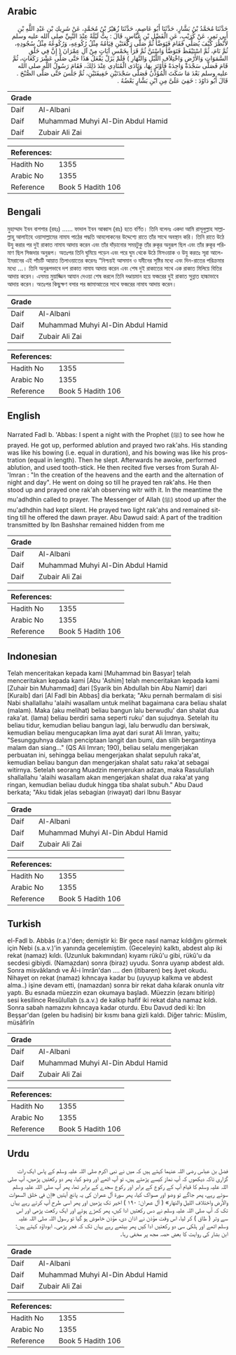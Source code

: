 ## Arabic


<div dir="rtl" lang="ar" style={{fontSize:'larger',backgroundColor:'#f8f9fa',padding:20}}>
حَدَّثَنَا مُحَمَّدُ بْنُ بَشَّارٍ، حَدَّثَنَا أَبُو عَاصِمٍ، حَدَّثَنَا زُهَيْرُ بْنُ مُحَمَّدٍ، عَنْ شَرِيكِ بْنِ عَبْدِ اللَّهِ بْنِ أَبِي نَمِرٍ، عَنْ كُرَيْبٍ، عَنِ الْفَضْلِ بْنِ عَبَّاسٍ، قَالَ ‏:‏ بِتُّ لَيْلَةً عِنْدَ النَّبِيِّ صلى الله عليه وسلم لأَنْظُرَ كَيْفَ يُصَلِّي فَقَامَ فَتَوَضَّأَ ثُمَّ صَلَّى رَكْعَتَيْنِ قِيَامُهُ مِثْلُ رُكُوعِهِ، وَرُكُوعُهُ مِثْلُ سُجُودِهِ، ثُمَّ نَامَ، ثُمَّ اسْتَيْقَظَ فَتَوَضَّأَ وَاسْتَنَّ ثُمَّ قَرَأَ بِخَمْسِ آيَاتٍ مِنْ آلِ عِمْرَانَ ‏(‏ إِنَّ فِي خَلْقِ السَّمَوَاتِ وَالأَرْضِ وَاخْتِلاَفِ اللَّيْلِ وَالنَّهَارِ ‏)‏ فَلَمْ يَزَلْ يَفْعَلُ هَذَا حَتَّى صَلَّى عَشْرَ رَكَعَاتٍ، ثُمَّ قَامَ فَصَلَّى سَجْدَةً وَاحِدَةً فَأَوْتَرَ بِهَا، وَنَادَى الْمُنَادِي عِنْدَ ذَلِكَ، فَقَامَ رَسُولُ اللَّهِ صلى الله عليه وسلم بَعْدَ مَا سَكَتَ الْمُؤَذِّنُ فَصَلَّى سَجْدَتَيْنِ خَفِيفَتَيْنِ، ثُمَّ جَلَسَ حَتَّى صَلَّى الصُّبْحَ ‏.‏ قَالَ أَبُو دَاوُدَ ‏:‏ خَفِيَ عَلَىَّ مِنِ ابْنِ بَشَّارٍ بَعْضُهُ ‏.‏
</div>
<div style={{backgroundColor:'#f8f9fa',padding:20, marginBottom: 10}}><table> <thead> <tr> <th>Grade</th> <th></th> </tr> </thead> <tbody> <tr><td>Daif</td><td>Al-Albani</td></tr><tr><td>Daif</td><td>Muhammad Muhyi Al-Din Abdul Hamid</td></tr><tr><td>Daif</td><td>Zubair Ali Zai</td></tr></tbody></table><table> <thead> <tr> <th>References:</th> <th></th> </tr> </thead> <tbody><tr><td>Hadith No</td><td>1355</td></tr><tr><td>Arabic No</td><td>1355</td></tr><tr><td>Reference</td><td>Book 5 Hadith 106</td></tr></tbody></table></div>

## Bengali


<div dir="ltr" lang="bn" style={{fontSize:'larger',backgroundColor:'#f8f9fa',padding:20}}>
মুহাম্মাদ ইবন বাশশার (রহঃ) ...... ফাদাল ইবন আব্বাস (রাঃ) হতে বর্ণিত। তিনি বলেনঃ একদা আমি রাসূলুল্লাহ সাল্লাল্লাহু আলাইহে ওয়াসাল্লামের নামায পাঠের পদ্ধতি আবলোকনের উদ্দেশ্যে রাতে তাঁর সাথে অবস্থান করি। তিনি রাতে উঠে উযু করার পর দুই রাকাত নামায আদায় করেন এবং তাঁর দাঁড়ানোর সময়টুকু তাঁর রুকূর অনুরূপ ছিল এবং তাঁর রুকূর পরিমাণ ছিল সিজদার অনুরূপ। অতঃপর তিনি ঘুমিয়ে পড়েন এবং পরে ঘুম থেকে উঠে মিসওয়াক ও উযু করতঃ সূরা আলে-ইমরানের এই পাঁচটি আয়াত তিলাওয়াতের করেনঃ “নিশ্চয়ই আসমান ও যমীনের সৃষ্টির মধ্যে এবং দিন-রাতের পরিক্রমার মধ্যে ...। তিনি অনুরূপভাবে দশ রাকাত নামায আদায় করেন এবং শেষ দুই রাকাতের সাথে এক রাকাত মিলিয়ে বিতির আদায় করেন। এসময় মুয়াজ্জিন আযান দেওয়া শেষ করলে তিনি দণ্ডায়মান হয়ে ফজরের দুই রাকাত সুন্নাত হাল্কাভাবে আদায় করেন। অতঃপর কিছুক্ষণ বসার পর জামাআতের সাথে ফজরের নামায আদায় করেন।
</div>
<div style={{backgroundColor:'#f8f9fa',padding:20, marginBottom: 10}}><table> <thead> <tr> <th>Grade</th> <th></th> </tr> </thead> <tbody> <tr><td>Daif</td><td>Al-Albani</td></tr><tr><td>Daif</td><td>Muhammad Muhyi Al-Din Abdul Hamid</td></tr><tr><td>Daif</td><td>Zubair Ali Zai</td></tr></tbody></table><table> <thead> <tr> <th>References:</th> <th></th> </tr> </thead> <tbody><tr><td>Hadith No</td><td>1355</td></tr><tr><td>Arabic No</td><td>1355</td></tr><tr><td>Reference</td><td>Book 5 Hadith 106</td></tr></tbody></table></div>

## English


<div dir="ltr" lang="en" style={{fontSize:'larger',backgroundColor:'#f8f9fa',padding:20}}>
Narrated Fadl b. 'Abbas: I spent a night with the Prophet (ﷺ) to see how he prayed. He got up, performed ablution and prayed two rak'ahs. His standing was like his bowing (i.e. equal in duration), and his bowing was like his prostration (equal in length). Then he slept. Afterwards he awoke, performed ablution, and used tooth-stick. He then recited five verses from Surah Al-'Imran : "In the creation of the heavens and the earth and the alternation of night and day". He went on doing so till he prayed ten rak'ahs. He then stood up and prayed one rak'ah observing witr with it. In the meantime the mu'adhdhin called to prayer. The Messenger of Allah (ﷺ) stood up after the mu'adhdhin had kept silent. He prayed two light rak'ahs and remained sitting till he offered the dawn prayer. Abu Dawud said: A part of the tradition transmitted by Ibn Bashshar remained hidden from me
</div>
<div style={{backgroundColor:'#f8f9fa',padding:20, marginBottom: 10}}><table> <thead> <tr> <th>Grade</th> <th></th> </tr> </thead> <tbody> <tr><td>Daif</td><td>Al-Albani</td></tr><tr><td>Daif</td><td>Muhammad Muhyi Al-Din Abdul Hamid</td></tr><tr><td>Daif</td><td>Zubair Ali Zai</td></tr></tbody></table><table> <thead> <tr> <th>References:</th> <th></th> </tr> </thead> <tbody><tr><td>Hadith No</td><td>1355</td></tr><tr><td>Arabic No</td><td>1355</td></tr><tr><td>Reference</td><td>Book 5 Hadith 106</td></tr></tbody></table></div>

## Indonesian


<div dir="ltr" lang="id" style={{fontSize:'larger',backgroundColor:'#f8f9fa',padding:20}}>
Telah menceritakan kepada kami [Muhammad bin Basyar] telah menceritakan kepada kami [Abu 'Ashim] telah menceritakan kepada kami [Zuhair bin Muhammad] dari [Syarik bin Abdullah bin Abu Namir] dari [Kuraib] dari [Al Fadl bin Abbas] dia berkata; "Aku pernah bermalam di sisi Nabi shallallahu 'alaihi wasallam untuk melihat bagaimana cara beliau shalat (malam). Maka (aku melihat) beliau bangun lalu berwudlu' dan shalat dua raka'at. (lama) beliau berdiri sama seperti ruku' dan sujudnya. Setelah itu beliau tidur, kemudian beliau bangun lagi, lalu berwudlu dan bersiwak, kemudian beliau mengucapkan lima ayat dari surat Ali Imran, yaitu; "Sesungguhnya dalam penciptaan langit dan bumi, dan silih bergantinya malam dan siang…" (QS Ali Imran; 190), beliau selalu mengerjakan perbuatan ini, sehingga beliau mengerjakan shalat sepuluh raka'at, kemudian beliau bangun dan mengerjakan shalat satu raka'at sebagai witirnya. Setelah seorang Muadzin menyerukan adzan, maka Rasulullah shallallahu 'alaihi wasallam akan mengerjakan shalat dua raka'at yang ringan, kemudian beliau duduk hingga tiba shalat subuh." Abu Daud berkata; "Aku tidak jelas sebagian (riwayat) dari Ibnu Basyar
</div>
<div style={{backgroundColor:'#f8f9fa',padding:20, marginBottom: 10}}><table> <thead> <tr> <th>Grade</th> <th></th> </tr> </thead> <tbody> <tr><td>Daif</td><td>Al-Albani</td></tr><tr><td>Daif</td><td>Muhammad Muhyi Al-Din Abdul Hamid</td></tr><tr><td>Daif</td><td>Zubair Ali Zai</td></tr></tbody></table><table> <thead> <tr> <th>References:</th> <th></th> </tr> </thead> <tbody><tr><td>Hadith No</td><td>1355</td></tr><tr><td>Arabic No</td><td>1355</td></tr><tr><td>Reference</td><td>Book 5 Hadith 106</td></tr></tbody></table></div>

## Turkish


<div dir="ltr" lang="tr" style={{fontSize:'larger',backgroundColor:'#f8f9fa',padding:20}}>
el-Fadl b. Abbâs (r.a.)'den; demiştir ki: Bir gece nasıl namaz kıldığını görmek için Nebi (s.a.v.)'in yanında gecelemiştim. (Geceleyin) kalktı, abdest alıp iki rekat (namaz) kıldı. (Uzunluk bakımından) kıyamı rükû'u gibi, rükû'u da secdesi gibiydi. (Namazdan) sonra (biraz) uyudu. Sonra uyanıp abdest aldı. Sonra misvâklandı ve Âl-i îmrân'dan .... den (itibaren) beş âyet okudu. Nihayet on rekat (namaz) kıhncaya kadar bu (uyuyup kalkma ve abdest alma..) işine devam etti, (namazdan) sonra bir rekat daha kılarak onunla vitr yaptı. Bu esnada müezzin ezan okumaya başladı. Müezzin (ezanı bitirip) sesi kesilince Resûlullah (s.a.v.) de kalkıp hafif iki rekat daha namaz kıldı. Sonra sabah namazını kıhncaya kadar oturdu. Ebu Davud dedi ki: îbn Beşşar'dan (gelen bu hadisin) bir kısmı bana gizli kaldı. Diğer tahric: Müslim, müsâfirîn
</div>
<div style={{backgroundColor:'#f8f9fa',padding:20, marginBottom: 10}}><table> <thead> <tr> <th>Grade</th> <th></th> </tr> </thead> <tbody> <tr><td>Daif</td><td>Al-Albani</td></tr><tr><td>Daif</td><td>Muhammad Muhyi Al-Din Abdul Hamid</td></tr><tr><td>Daif</td><td>Zubair Ali Zai</td></tr></tbody></table><table> <thead> <tr> <th>References:</th> <th></th> </tr> </thead> <tbody><tr><td>Hadith No</td><td>1355</td></tr><tr><td>Arabic No</td><td>1355</td></tr><tr><td>Reference</td><td>Book 5 Hadith 106</td></tr></tbody></table></div>

## Urdu


<div dir="rtl" lang="ur" style={{fontSize:'larger',backgroundColor:'#f8f9fa',padding:20}}>
فضل بن عباس رضی اللہ عنہما کہتے ہیں کہ میں نے نبی اکرم صلی اللہ علیہ وسلم کے پاس ایک رات گزاری تاکہ دیکھوں کہ آپ نماز کیسے پڑھتے ہیں، تو آپ اٹھے اور وضو کیا، پھر دو رکعتیں پڑھیں، آپ صلی اللہ علیہ وسلم کا قیام آپ کے رکوع کے برابر اور رکوع سجدے کے برابر تھا، پھر آپ صلی اللہ علیہ وسلم سوئے رہے، پھر جاگے تو وضو اور مسواک کیا، پھر سورۃ آل عمران کی یہ پانچ آیتیں «إن في خلق السموات والأرض واختلاف الليل والنهار» ( آل عمران: ۱۹۰ ) اخیر تک پڑھیں اور پھر اسی طرح آپ کرتے رہے یہاں تک کہ آپ صلی اللہ علیہ وسلم نے دس رکعتیں ادا کیں، پھر کھڑے ہوئے اور ایک رکعت پڑھی اور اس سے وتر ( طاق ) کر لیا، اس وقت مؤذن نے اذان دی، مؤذن خاموش ہو گیا تو رسول اللہ صلی اللہ علیہ وسلم اٹھے اور ہلکی سی دو رکعتیں ادا کیں پھر بیٹھے رہے یہاں تک کہ فجر پڑھی۔ ابوداؤد کہتے ہیں: ابن بشار کی روایت کا بعض حصہ مجھ پر مخفی رہا۔
</div>
<div style={{backgroundColor:'#f8f9fa',padding:20, marginBottom: 10}}><table> <thead> <tr> <th>Grade</th> <th></th> </tr> </thead> <tbody> <tr><td>Daif</td><td>Al-Albani</td></tr><tr><td>Daif</td><td>Muhammad Muhyi Al-Din Abdul Hamid</td></tr><tr><td>Daif</td><td>Zubair Ali Zai</td></tr></tbody></table><table> <thead> <tr> <th>References:</th> <th></th> </tr> </thead> <tbody><tr><td>Hadith No</td><td>1355</td></tr><tr><td>Arabic No</td><td>1355</td></tr><tr><td>Reference</td><td>Book 5 Hadith 106</td></tr></tbody></table></div>